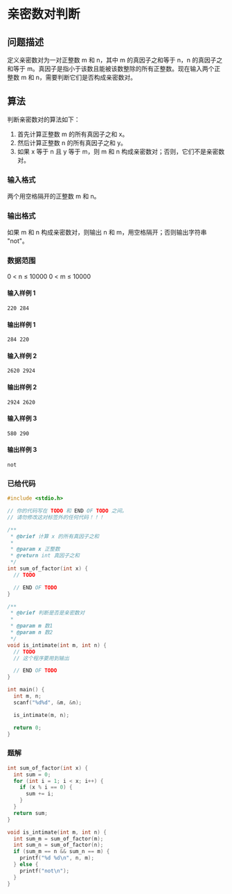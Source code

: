 # 亲密数对判断

## 问题描述

定义亲密数对为一对正整数 m 和 n，其中 m 的真因子之和等于 n，n 的真因子之和等于 m。真因子是指小于该数且能被该数整除的所有正整数。现在输入两个正整数 m 和 n，需要判断它们是否构成亲密数对。

## 算法

判断亲密数对的算法如下：

1. 首先计算正整数 m 的所有真因子之和 x。
2. 然后计算正整数 n 的所有真因子之和 y。
3. 如果 x 等于 n 且 y 等于 m，则 m 和 n 构成亲密数对；否则，它们不是亲密数对。

### 输入格式

两个用空格隔开的正整数 m 和 n。

### 输出格式

如果 m 和 n 构成亲密数对，则输出 n 和 m，用空格隔开；否则输出字符串 "not"。

### 数据范围

0 < n ≤ 10000
0 < m ≤ 10000

#### 输入样例 1

```
220 284
```

#### 输出样例 1

```
284 220
```

#### 输入样例 2

```
2620 2924
```

#### 输出样例 2

```
2924 2620
```

#### 输入样例 3

```
580 290
```

#### 输出样例 3

```
not
```

### 已给代码

```c
#include <stdio.h>

// 你的代码写在 TODO 和 END OF TODO 之间。
// 请勿修改这对标签外的任何代码！！！

/**
 * @brief 计算 x 的所有真因子之和
 *
 * @param x 正整数
 * @return int 真因子之和
 */
int sum_of_factor(int x) {
  // TODO

  // END OF TODO
}

/**
 * @brief 判断是否是亲密数对
 *
 * @param m 数1
 * @param n 数2
 */
void is_intimate(int m, int n) {
  // TODO
  // 这个程序要用到输出

  // END OF TODO
}

int main() {
  int m, n;
  scanf("%d%d", &m, &n);

  is_intimate(m, n);

  return 0;
}
```

### 题解

```c
int sum_of_factor(int x) {
  int sum = 0;
  for (int i = 1; i < x; i++) {
    if (x % i == 0) {
      sum += i;
    }
  }
  return sum;
}

void is_intimate(int m, int n) {
  int sum_m = sum_of_factor(m);
  int sum_n = sum_of_factor(n);
  if (sum_m == n && sum_n == m) {
    printf("%d %d\n", n, m);
  } else {
    printf("not\n");
  }
}
```
